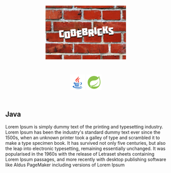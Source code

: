 <!-- Improved compatibility of back to top link: See: https://github.com/othneildrew/Best-README-Template/pull/73 -->
<a name="readme-top"></a>

<p align="center">
  <img src="images/codebricks-logo-2in1.jpeg" width="50%" height="auto"/>
</p>

<br>

<p align="center">
  <img src="images/icons8-java-48.png" width="48" height="48"/>
  <img src="images/icons8-spring-boot-48.png" width="48" height="48"/>
</p>

<br>

## Java
Lorem Ipsum is simply dummy text of the printing and typesetting industry. Lorem Ipsum has been the industry's standard dummy text ever since the 1500s, when an unknown printer took a galley of type and scrambled it to make a type specimen book. It has survived not only five centuries, but also the leap into electronic typesetting, remaining essentially unchanged. It was popularised in the 1960s with the release of Letraset sheets containing Lorem Ipsum passages, and more recently with desktop publishing software like Aldus PageMaker including versions of Lorem Ipsum
